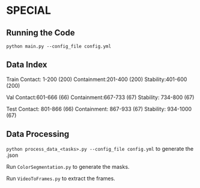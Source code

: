 # SPECIAL
## Running the Code
`python main.py --config_file config.yml`

## Data Index
Train
Contact: 1-200 (200)
Containment:201-400 (200)
Stability:401-600 (200)

Val
Contact:601-666 (66)
Containment:667-733 (67)
Stability: 734-800 (67)

Test
Contact: 801-866 (66)
Containment: 867-933 (67)
Stability: 934-1000 (67)

## Data Processing
`python process_data_<tasks>.py --config_file config.yml` to generate the .json

Run `ColorSegmentation.py` to generate the masks.

Run `VideoToFrames.py` to extract the frames.



